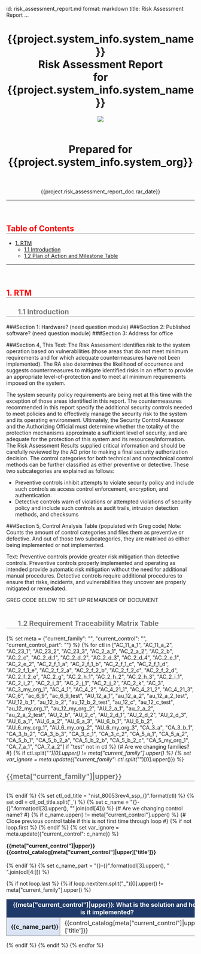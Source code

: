 id: risk_assessment_report.md
format: markdown
title: Risk Assessment Report
...

<style type="text/css" scoped>
    h2 { border-bottom:1px solid #888; margin-top: 3em; color: red;}
    h3 { border-bottom: 0.5px solid #aaa; color: #777; font-size: 14pt; font-weight: bold;}
    h4 { margin-top: 15px; font-weight: bold; font-size: 1em; }
    blockquote { color: #666; font-size:0.8em; margin: 0 10px; }
    .notice {color: red; font-size:3.0em; text-align:center; transform: scaleY(.85);
    font-weight: bold;}
    table { border: none; border-collapse: collapse; }
    th, td { border: 1px solid #888; padding: 15px; text-align: left;}
    @media all {
        .page-break     { display: none; }
    }
    .table-caption {
      color: red;
      text-align: center;
      font-style: italic;
      margin: 1em; 0 0.33em; 0;
    }
    table.table-ssp {
      margin-bottom: 1.0em;
      width: 100%;
    }
    table.table-ssp th, table.table-ssp td {
      padding: 4px;
    }
    td.td-header, th.th-header {
      color: white;
      background-color: rgb(31, 58, 105);
      text-align:center;
      font-weight: bold;
    }
    td.td-c-name-part, td.td-row-title {
      width: 125px;
      background-color: rgb(219, 228, 244);
      font-weight: bold;
      padding-left: 12px;
    }
    table.table-ssp td {
      padding-left: 12px;
    }
    .soft {
      color: #aaa;
    }
    @media print {
        h1.title {
            /* v-center, need absolute */
            position: absolute; /* repeats once */
            bottom: 50%;
            /* h-center, for element with absolute positioning */
            left: 0;
            right: 0;
            margin-left: 20%;
            margin-right: 20%;
        }
        .footer {
            position: fixed; /* repeats on every page */
            bottom: 0;
        }
        table.footer {
            width: 95%;
            display: table;
        }
        table.footer td {
            border: none;
            padding: 0px;
            padding-bottom: .1em;
        }
        .page-break { display: block; page-break-after: always; }
    }
</style>

<center>
<h1 class="title">{{project.system_info.system_name}}<br/>Risk Assessment Report<br/>for {{project.system_info.system_name}}</h1>
<img style="max-width:70%;height:auto;" src="{{static_asset_path_for('app.png')}}">
<br></br>
<h1>Prepared for</br/>{{project.system_info.system_org}}</h1>
<br></br>
{{project.risk_assessment_report_doc.rar_date}}
</center>




* * *

## Table of Contents

*   [1. RTM](#rtm)
    *   [1.1 Introduction](#introduction)
    *   [1.2 Plan of Action and Milestone Table](#rtmtable)

* * *

## 1. RTM
### &nbsp;&nbsp;&nbsp;&nbsp;&nbsp;&nbsp; 1.1 Introduction


###Section 1: Hardware? (need question module)
###Section 2: Published software? (need question module)
###Section 3: Address for office

###Section 4, This Text:
The Risk Assessment identifies risk to the system operation based on vulnerabilities (those areas that do not meet minimum requirements and for which adequate countermeasures have not been implemented). The RA also determines the likelihood of occurrence and suggests countermeasures to mitigate identified risks in an effort to provide an appropriate level-of-protection and to meet all minimum requirements imposed on the system.   

The system security policy requirements are being met at this time with the exception of those areas identified in this report. The countermeasures recommended in this report specify the additional security controls needed to meet policies and to effectively manage the security risk to the system and its operating environment. Ultimately, the Security Control Assessor and the Authorizing Official must determine whether the totality of the protection mechanisms approximate a sufficient level of security, and are adequate for the protection of this system and its resources/information. The Risk Assessment Results supplied critical information and should be carefully reviewed by the AO prior to making a final security authorization decision. The control categories for both technical and nontechnical control methods can be further classified as either preventive or detective. 
These two subcategories are explained as follows: 
* Preventive controls inhibit attempts to violate security policy and include such controls as access control enforcement, encryption, and authentication.
* Detective controls warn of violations or attempted violations of security policy and include such controls as audit trails, intrusion detection methods, and checksums

###Section 5, Control Analysis Table (populated with Greg code)
Note: Counts the amount of control categories and files them as preventive or defective. And out of those two subcategories, they are matrixed as either being implemented or not implemented.

Text:
Preventive controls provide greater risk mitigation than detective controls. Preventive controls properly implemented and operating as intended provide automatic risk mitigation without the need for additional manual procedures. Detective controls require additional procedures to ensure that risks, incidents, and vulnerabilities they uncover are properly mitigated or remediated.  






GREG CODE BELOW TO SET UP REMAINDER OF DOCUMENT
<br></br>

### &nbsp;&nbsp;&nbsp;&nbsp;&nbsp;&nbsp; 1.2 Requirement Traceability Matrix Table

{% set meta = {"current_family": "", "current_control": "", "current_control_part": ""} %}
{% for ctl in ["AC_11_a_1", "AC_11_a_2", "AC_23_1", "AC_23_2", "AC_23_3", "AC_2_a_1", "AC_2_a_2", "AC_2_b", "AC_2_c", "AC_2_d_1", "AC_2_d_2", "AC_2_d_3", "AC_2_d_4", "AC_2_e_1", "AC_2_e_2", "AC_2_f_1_a", "AC_2_f_1_b", "AC_2_f_1_c", "AC_2_f_1_d", "AC_2_f_1_e", "AC_2_f_2_a", "AC_2_f_2_b", "AC_2_f_2_c", "AC_2_f_2_d", "AC_2_f_2_e", "AC_2_g", "AC_2_h_1", "AC_2_h_2", "AC_2_h_3", "AC_2_i_1", "AC_2_i_2", "AC_2_i_3", "AC_2_j_1", "AC_2_j_2", "AC_2_k", "AC_3", "AC_3_my_org_1", "AC_4_1", "AC_4_2", "AC_4_21_1", "AC_4_21_2", "AC_4_21_3", "AC_6", "ac_6_9", "ac_6_9_test", "AU_12_a_1", "au_12_a_2", "au_12_a_2_test", "AU_12_b_1", "au_12_b_2", "au_12_b_2_test", "au_12_c", "au_12_c_test", "au_12_my_org_1", "au_12_my_org_2", "AU_2_a_1", "au_2_a_2", "au_2_a_2_test", "AU_2_b", "AU_2_c", "AU_2_d_1", "AU_2_d_2", "AU_2_d_3", "AU_6_a_1", "AU_6_a_2", "AU_6_a_3", "AU_6_b_1", "AU_6_b_2", "AU_6_my_org_1", "AU_6_my_org_2", "AU_6_my_org_3", "CA_3_a", "CA_3_b_1", "CA_3_b_2", "CA_3_b_3", "CA_3_c_1", "CA_3_c_2", "CA_5_a_1", "CA_5_a_2", "CA_5_b_1", "CA_5_b_2_a", "CA_5_b_2_b", "CA_5_b_2_c", "CA_5_my_org_1", "CA_7_a_1", "CA_7_a_2"]
   if "test" not in ctl %}
  {# Are we changing families? #}
  {% if ctl.split("_")[0].upper() != meta["current_family"].upper() %}
    {% set var_ignore = meta.update({"current_family": ctl.split("_")[0].upper()}) %}
    <h3 style="margin-bottom: 30px;">{{meta["current_family"]|upper}}</h3>
  {% endif %}
  {% set ctl_od_title = "nist_80053rev4_ssp_{}".format(ctl) %}
  {% set odl = ctl_od_title.split('_') %}
  {% set c_name = "{}-{}".format(odl[3].upper(), "".join(odl[4])) %}
  {# Are we changing control name? #}
  {% if c_name.upper() != meta["current_control"].upper() %}
    {# Close previous control table if this is not first time through loop #}
    {% if not loop.first %}
      </table>
    {% endif %}
    {% set var_ignore = meta.update({"current_control": c_name}) %}
      <h4 style="">{{meta["current_control"]|upper}} {{control_catalog[meta["current_control"]|upper]['title']}}</h4>
      <table class="table-ssp">
        <tr>
          <td colspan="2" class="td-header">
          {{meta["current_control"]|upper}}: What is the solution and how is it implemented?
        </td></tr>
  {% endif %}
  {% set c_name_part = "{}-{}".format(odl[3].upper(), " ".join(odl[4:])) %}
  <tr>
    <td class="td-c-name-part">{{c_name_part}}</td>
    <td>
      {{control_catalog[meta["current_control"]|upper]['title']}}
    </td>
  </tr>
  {% if not loop.last %}
    {% if loop.nextitem.split("_")[0].upper() != meta["current_family"].upper() %}
      </table>
    {% endif %}
  {% endif %}
{% endfor %}<!-- /for ctl in -->






